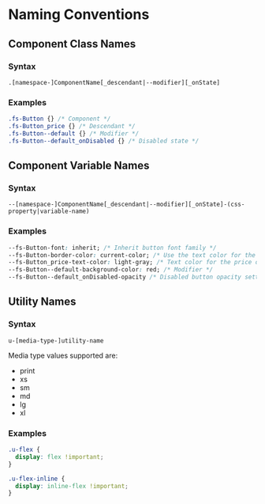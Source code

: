# Naming Conventions

## Component Class Names

### Syntax

`.[namespace-]ComponentName[_descendant|--modifier][_onState]`

### Examples

``` css
.fs-Button {} /* Component */
.fs-Button_price {} /* Descendant */
.fs-Button--default {} /* Modifier */
.fs-Button--default_onDisabled {} /* Disabled state */
```
## Component Variable Names

### Syntax

`--[namespace-]ComponentName[_descendant|--modifier][_onState]-(css-property|variable-name)`

### Examples

``` css
--fs-Button-font: inherit; /* Inherit button font family */
--fs-Button-border-color: current-color; /* Use the text color for the border */
--fs-Button_price-text-color: light-gray; /* Text color for the price descendant */
--fs-Button--default-background-color: red; /* Modifier */
--fs-Button--default_onDisabled-opacity /* Disabled button opacity setting */
```
## Utility Names

### Syntax

`u-[media-type-]utility-name`

Media type values supported are:
- print
- xs
- sm
- md
- lg
- xl

### Examples

``` css
.u-flex {
  display: flex !important;
}

.u-flex-inline {
  display: inline-flex !important;
}
```
